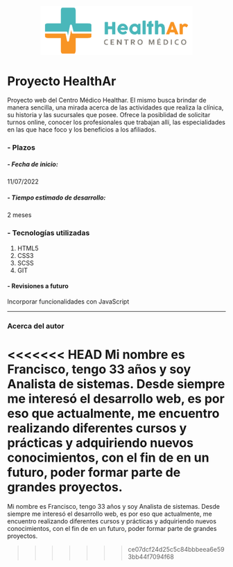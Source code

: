 <p align="center">
<img src=https://github.com/Franks555/proyecto_en_sass/blob/main/images/logo.png width="350">
</p>

# Proyecto HealthAr
Proyecto web del Centro Médico Healthar. El mismo busca brindar de manera sencilla, una mirada acerca de las actividades que realiza la clínica, su historia y las sucursales que posee. Ofrece la posiblidad de solicitar turnos online, conocer los profesionales que trabajan allí, las especialidades en las que hace foco y los beneficios a los afiliados.


### - Plazos
#####  - Fecha de inicio:
11/07/2022
##### - Tiempo estimado de desarrollo:
2 meses


### - Tecnologías utilizadas
1. HTML5
2. CSS3
3. SCSS
4. GIT

#### - Revisiones a futuro

Incorporar funcionalidades con JavaScript

------------

### Acerca del autor

<<<<<<< HEAD
Mi nombre es Francisco, tengo 33 años y soy Analista de sistemas. Desde siempre me interesó el desarrollo web, es por eso que actualmente, me encuentro realizando diferentes cursos y prácticas y adquiriendo nuevos conocimientos, con el fin de en un futuro, poder formar parte de grandes proyectos.
=======
Mi nombre es Francisco, tengo 33 años y soy Analista de sistemas. Desde siempre me interesó el desarrollo web, es por eso que actualmente, me encuentro realizando diferentes cursos y prácticas y adquiriendo nuevos conocimientos, con el fin de en un futuro, poder formar parte de grandes proyectos.
>>>>>>> ce07dcf24d25c5c84bbbeea6e593bb44f7094f68
